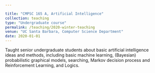 ```yaml
---

title: "CMPSC 165 A, Artificial Intelligence"
collection: teaching
type: "Undergraduate course"
permalink: /teaching/2020-winter-teaching
venue: "UC Santa Barbara, Computer Science Department"
date: 2020-01-01
---
```


Taught senior undergraduate students about basic artificial intelligence ideas and methods, including basic machine learning, (Bayesian) probabilistic graphical models, searching, Markov decision process and Reinforcement Learning, and Logics. 

<!--


title: "Teaching experience 2"
collection: teaching
type: "Workshop"
permalink: /teaching/2015-spring-teaching-1
venue: "University 1, Department"
date: 2015-01-01
location: "City, Country"


This is a description of a teaching experience. You can use markdown like any other post.

Heading 1
======

Heading 2
======

Heading 3
======

-->

